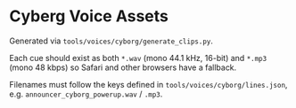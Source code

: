# Cyberg Voice Assets

Generated via `tools/voices/cyborg/generate_clips.py`.

Each cue should exist as both `*.wav` (mono 44.1 kHz, 16-bit) and `*.mp3` (mono 48 kbps) so Safari and other browsers have a fallback.

Filenames must follow the keys defined in `tools/voices/cyborg/lines.json`, e.g. `announcer_cyborg_powerup.wav` / `.mp3`.
